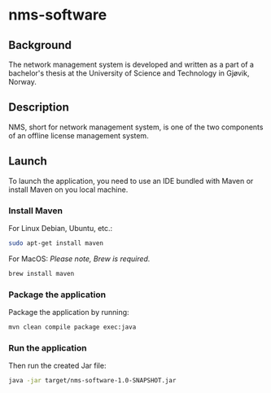 # nms-software

## Background

The network management system is developed and written as a part of a bachelor's thesis at the University of Science 
and Technology in Gjøvik, Norway.

## Description

NMS, short for network management system, is one of the two components of an offline license management system.

## Launch
To launch the application, you need to use an IDE bundled with Maven or install Maven on you local machine.

### Install Maven

For Linux Debian, Ubuntu, etc.:
```bash
sudo apt-get install maven
```

For MacOS:
_Please note, Brew is required._
```bash
brew install maven
```

### Package the application

Package the application by running:
```bash
mvn clean compile package exec:java
```

### Run the application

Then run the created Jar file:
```bash
java -jar target/nms-software-1.0-SNAPSHOT.jar
```
